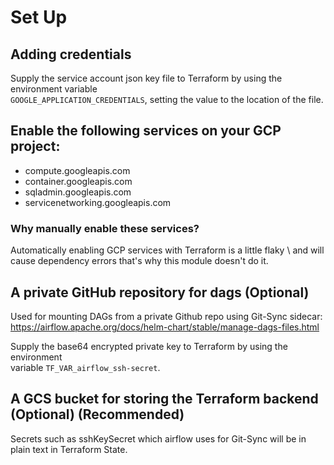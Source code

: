 # Set Up

## Adding credentials

Supply the service account json key file to Terraform by using the environment variable \
```GOOGLE_APPLICATION_CREDENTIALS```, setting the value to the location of the file.

## Enable the following services on your GCP project:
- compute.googleapis.com
- container.googleapis.com
- sqladmin.googleapis.com
- servicenetworking.googleapis.com

### Why manually enable these services?
Automatically enabling GCP services with Terraform is a little flaky \ 
and will cause dependency errors that's why this module doesn't do it.

## A private GitHub repository for dags (Optional)
Used for mounting DAGs from a private Github repo using Git-Sync sidecar: \
https://airflow.apache.org/docs/helm-chart/stable/manage-dags-files.html

Supply the base64 encrypted private key to Terraform by using the environment \
variable ```TF_VAR_airflow_ssh-secret```.

## A GCS bucket for storing the Terraform backend (Optional) (Recommended)
Secrets such as sshKeySecret which airflow uses for Git-Sync will be
in plain text in Terraform State.
